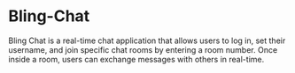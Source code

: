 # Bling-Chat
Bling Chat is a real-time chat application that allows users to log in, set their username, and join specific chat rooms by entering a room number. Once inside a room, users can exchange messages with others in real-time. 
